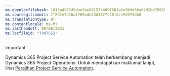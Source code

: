 ```yaml
---
ms.openlocfilehash: 1d15a433749dee3ee8d1533409f801a1e9b9d6ba62d1bd70985e3997f1547db0
ms.sourcegitcommit: 7f8d1e7a16af769adb43d1877c28fdce53975db8
ms.translationtype: HT
ms.contentlocale: ms-MY
ms.lasthandoff: 08/06/2021
ms.locfileid: "7007652"
---
```

> [!IMPORTANT]
> Dynamics 365 Project Service Automation telah berkembang menjadi Dynamics 365 Project Operations. Untuk mendapatkan maklumat lanjut, lihat [Peralihan Project Service Automation](https://dynamics.microsoft.com/en-us/project-service-automation/overview/).
